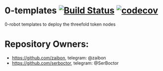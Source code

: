# 0-templates  [![Build Status](https://travis-ci.com/threefoldtech/0-templates.svg?branch=development)](https://travis-ci.com/threefoldtech/0-templates) [![codecov](https://codecov.io/gh/threefoldtech/0-templates/branch/development/graph/badge.svg)](https://codecov.io/gh/threefoldtech/0-templates)
0-robot templates to deploy the threefold token nodes

# Repository Owners:
- https://github.com/zaibon, telegram: @zaibon
- https://github.com/serboctor, telegram: @SerBoctor
